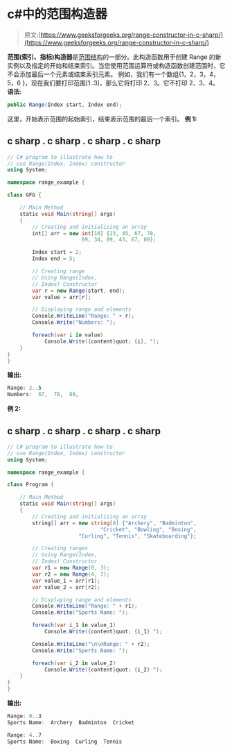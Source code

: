 # c#中的范围构造器

> 原文:[https://www.geeksforgeeks.org/range-constructor-in-c-sharp/](https://www.geeksforgeeks.org/range-constructor-in-c-sharp/)

**范围(索引、指标)构造器**是[范围结构](https://www.geeksforgeeks.org/range-structure-in-c-sharp-8-0/)的一部分。此构造函数用于创建 Range 的新实例以及指定的开始和结束索引。当您使用范围运算符或构造函数创建范围时，它不会添加最后一个元素或结束索引元素。
例如，我们有一个数组{1，2，3，4，5，6 }，现在我们要打印范围[1..3]，那么它将打印 2、3。它不打印 2、3、4。
**语法:**

```cs
public Range(Index start, Index end);
```

这里，开始表示范围的起始索引，结束表示范围的最后一个索引。
**例 1:**

## c sharp . c sharp . c sharp . c sharp

```cs
// C# program to illustrate how to
// use Range(Index, Index) constructor
using System;

namespace range_example {

class GFG {

    // Main Method
    static void Main(string[] args)
    {
        // Creating and initializing an array
        int[] arr = new int[10] {23, 45, 67, 78,
                        89, 34, 89, 43, 67, 89};

        Index start = 2;
        Index end = 5;

        // Creating range
        // Using Range(Index,
        // Index) Constructor
        var r = new Range(start, end);
        var value = arr[r];

        // Displaying range and elements
        Console.WriteLine("Range: " + r);
        Console.Write("Numbers: ");

        foreach(var i in value)
            Console.Write({content}quot; {i}, ");
    }
}
}
```

**输出:**

```cs
Range: 2..5
Numbers:  67,  78,  89, 
```

**例 2:**

## c sharp . c sharp . c sharp . c sharp

```cs
// C# program to illustrate how to
// use Range(Index, Index) constructor
using System;

namespace range_example {

class Program {

    // Main Method
    static void Main(string[] args)
    {
        // Creating and initializing an array
        string[] arr = new string[8] {"Archery", "Badminton",
                              "Cricket", "Bowling", "Boxing",
                       "Curling", "Tennis", "Skateboarding"};

        // Creating ranges
        // Using Range(Index,
        // Index) Constructor
        var r1 = new Range(0, 3);
        var r2 = new Range(4, 7);
        var value_1 = arr[r1];
        var value_2 = arr[r2];

        // Displaying range and elements
        Console.WriteLine("Range: " + r1);
        Console.Write("Sports Name: ");

        foreach(var i_1 in value_1)
            Console.Write({content}quot; {i_1} ");

        Console.WriteLine("\n\nRange: " + r2);
        Console.Write("Sports Name: ");

        foreach(var i_2 in value_2)
            Console.Write({content}quot; {i_2} ");
    }
}
}
```

**输出:**

```cs
Range: 0..3
Sports Name:  Archery  Badminton  Cricket 

Range: 4..7
Sports Name:  Boxing  Curling  Tennis 
```
